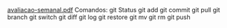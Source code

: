[avaliacao-semanal.pdf](https://github.com/user-attachments/files/16565676/avaliacao-semanal.pdf)
Comandos: 
git Status
git add
git commit
git pull
git branch
git switch
git diff
git log
git restore
git mv
git rm
git push